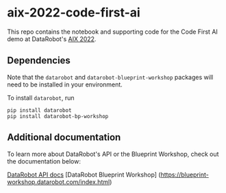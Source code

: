 # aix-2022-code-first-ai

This repo contains the notebook and supporting code for the Code First AI demo at DataRobot's [AIX 2022](https://aix.datarobot.com/).

## Dependencies

Note that the `datarobot` and `datarobot-blueprint-workshop` packages will need to be installed in your environment.

To install `datarobot`, run
```
pip install datarobot
pip install datarobot-bp-workshop
```

## Additional documentation

To learn more about DataRobot's API or the Blueprint Workshop, check out the documentation below:

[DataRobot API docs](https://docs.datarobot.com/en/docs/api/reference/index.html)
[DataRobot Blueprint Workshop] (https://blueprint-workshop.datarobot.com/index.html)